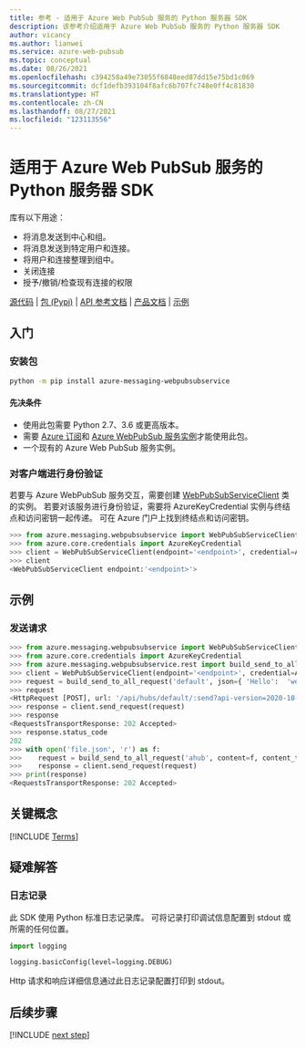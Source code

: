 ```yaml
---
title: 参考 - 适用于 Azure Web PubSub 服务的 Python 服务器 SDK
description: 该参考介绍适用于 Azure Web PubSub 服务的 Python 服务器 SDK
author: vicancy
ms.author: lianwei
ms.service: azure-web-pubsub
ms.topic: conceptual
ms.date: 08/26/2021
ms.openlocfilehash: c394258a49e73055f6848eed87dd15e75bd1c069
ms.sourcegitcommit: dcf1defb393104f8afc6b707fc748e0ff4c81830
ms.translationtype: HT
ms.contentlocale: zh-CN
ms.lasthandoff: 08/27/2021
ms.locfileid: "123113556"
---
```

# <a name="python-server-sdk-for-azure-web-pubsub-service"></a>适用于 Azure Web PubSub 服务的 Python 服务器 SDK

库有以下用途：

- 将消息发送到中心和组。
- 将消息发送到特定用户和连接。
- 将用户和连接整理到组中。
- 关闭连接
- 授予/撤销/检查现有连接的权限

[源代码](https://github.com/Azure/azure-sdk-for-python/blob/master/sdk/webpubsub/azure-messaging-webpubsubservice) | [包 (Pypi)][package] | [API 参考文档](https://github.com/Azure/azure-sdk-for-python/blob/master/sdk/webpubsub/azure-messaging-webpubsubservice) | [产品文档][webpubsubservice_docs] |
[示例][samples_ref]

## <a name="getting-started"></a>入门

### <a name="installations-the-package"></a>安装包

```bash
python -m pip install azure-messaging-webpubsubservice
```

#### <a name="prerequisites"></a>先决条件

- 使用此包需要 Python 2.7、3.6 或更高版本。
- 需要 [Azure 订阅][azure_sub]和 [Azure WebPubSub 服务实例][webpubsubservice_docs]才能使用此包。
- 一个现有的 Azure Web PubSub 服务实例。

### <a name="authenticating-the-client"></a>对客户端进行身份验证

若要与 Azure WebPubSub 服务交互，需要创建 [WebPubSubServiceClient][webpubsubservice_client_class] 类的实例。 若要对该服务进行身份验证，需要将 AzureKeyCredential 实例与终结点和访问密钥一起传递。 可在 Azure 门户上找到终结点和访问密钥。

```python
>>> from azure.messaging.webpubsubservice import WebPubSubServiceClient
>>> from azure.core.credentials import AzureKeyCredential
>>> client = WebPubSubServiceClient(endpoint='<endpoint>', credential=AzureKeyCredential('somesecret'))
>>> client
<WebPubSubServiceClient endpoint:'<endpoint>'>
```

## <a name="examples"></a>示例

### <a name="sending-a-request"></a>发送请求

```python
>>> from azure.messaging.webpubsubservice import WebPubSubServiceClient
>>> from azure.core.credentials import AzureKeyCredential
>>> from azure.messaging.webpubsubservice.rest import build_send_to_all_request
>>> client = WebPubSubServiceClient(endpoint='<endpoint>', credential=AzureKeyCredential('somesecret'))
>>> request = build_send_to_all_request('default', json={ 'Hello':  'webpubsub!' })
>>> request
<HttpRequest [POST], url: '/api/hubs/default/:send?api-version=2020-10-01'>
>>> response = client.send_request(request)
>>> response
<RequestsTransportResponse: 202 Accepted>
>>> response.status_code 
202
>>> with open('file.json', 'r') as f:
>>>    request = build_send_to_all_request('ahub', content=f, content_type='application/json')
>>>    response = client.send_request(request)
>>> print(response)
<RequestsTransportResponse: 202 Accepted>
```

## <a name="key-concepts"></a>关键概念

[!INCLUDE [Terms](includes/terms.md)]

## <a name="troubleshooting"></a>疑难解答

### <a name="logging"></a>日志记录

此 SDK 使用 Python 标准日志记录库。
可将记录打印调试信息配置到 stdout 或所需的任何位置。

```python
import logging

logging.basicConfig(level=logging.DEBUG)
```

Http 请求和响应详细信息通过此日志记录配置打印到 stdout。

[webpubsubservice_docs]: https://aka.ms/awps/doc
[azure_cli]: /cli/azure
[azure_sub]: https://azure.microsoft.com/free/
[webpubsubservice_client_class]: https://github.com/Azure/azure-sdk-for-python/blob/master/sdk/webpubsub/azure-messaging-webpubsubservice/azure/messaging/webpubsubservice/__init__.py
[package]: https://pypi.org/project/azure-messaging-webpubsubservice/
[default_cred_ref]: https://aka.ms/azsdk-python-identity-default-cred-ref
[samples_ref]: https://github.com/Azure/azure-webpubsub/tree/main/samples/python

## <a name="next-steps"></a>后续步骤

[!INCLUDE [next step](includes/include-next-step.md)]

